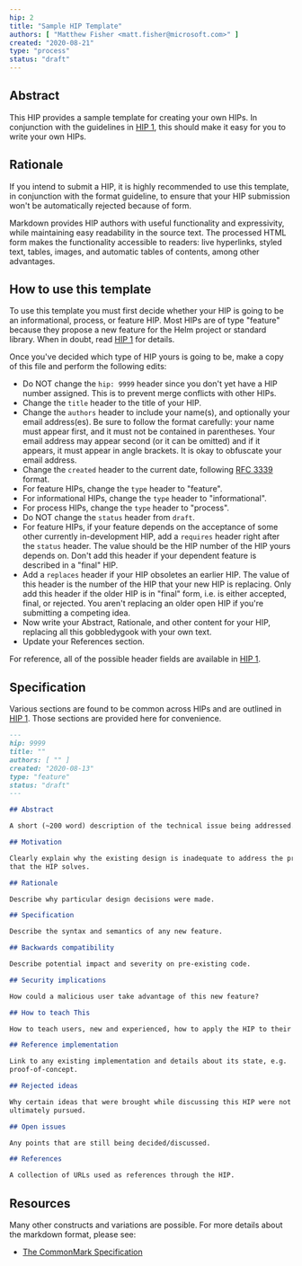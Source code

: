 ```yaml
---
hip: 2
title: "Sample HIP Template"
authors: [ "Matthew Fisher <matt.fisher@microsoft.com>" ]
created: "2020-08-21"
type: "process"
status: "draft"
---
```


## Abstract

This HIP provides a sample template for creating your own HIPs. In conjunction
with the guidelines in [HIP 1][1], this should make it easy for you to
write your own HIPs.

## Rationale

If you intend to submit a HIP, it is highly recommended to use this template, in
conjunction with the format guideline, to ensure that your HIP submission won't
be automatically rejected because of form.

Markdown provides HIP authors with useful functionality and expressivity, while
maintaining easy readability in the source text. The processed HTML form makes
the functionality accessible to readers: live hyperlinks, styled text, tables,
images, and automatic tables of contents, among other advantages.

## How to use this template

To use this template you must first decide whether your HIP is going to be an
informational, process, or feature HIP. Most HIPs are of type "feature" because
they propose a new feature for the Helm project or standard library. When in
doubt, read [HIP 1][1] for details.

Once you've decided which type of HIP yours is going to be, make a copy of this
file and perform the following edits:

- Do NOT change the `hip: 9999` header since you don't yet have a HIP number
  assigned. This is to prevent merge conflicts with other HIPs.
- Change the `title` header to the title of your HIP.
- Change the `authors` header to include your name(s), and optionally your email
  address(es). Be sure to follow the format carefully: your name must appear
  first, and it must not be contained in parentheses. Your email address may
  appear second (or it can be omitted) and if it appears, it must appear in
  angle brackets. It is okay to obfuscate your email address.
- Change the `created` header to the current date, following [RFC 3339][rfc3339]
  format.
- For feature HIPs, change the `type` header to "feature".
- For informational HIPs, change the `type` header to "informational".
- For process HIPs, change the `type` header to "process".
- Do NOT change the `status` header from `draft`.
- For feature HIPs, if your feature depends on the acceptance of some other
  currently in-development HIP, add a `requires` header right after the `status`
  header. The value should be the HIP number of the HIP yours depends on. Don't
  add this header if your dependent feature is described in a "final" HIP.
- Add a `replaces` header if your HIP obsoletes an earlier HIP. The value of
  this header is the number of the HIP that your new HIP is replacing. Only add
  this header if the older HIP is in "final" form, i.e. is either accepted,
  final, or rejected. You aren't replacing an older open HIP if you're
  submitting a competing idea.
- Now write your Abstract, Rationale, and other content for your HIP, replacing
  all this gobbledygook with your own text.
- Update your References section.

For reference, all of the possible header fields are available in [HIP 1][1].

## Specification

Various sections are found to be common across HIPs and are outlined in [HIP
1][1]. Those sections are provided here for convenience.

```markdown
---
hip: 9999
title: ""
authors: [ "" ]
created: "2020-08-13"
type: "feature"
status: "draft"
---

## Abstract

A short (~200 word) description of the technical issue being addressed.

## Motivation

Clearly explain why the existing design is inadequate to address the problem
that the HIP solves.

## Rationale

Describe why particular design decisions were made.

## Specification

Describe the syntax and semantics of any new feature.

## Backwards compatibility

Describe potential impact and severity on pre-existing code.

## Security implications

How could a malicious user take advantage of this new feature?

## How to teach This

How to teach users, new and experienced, how to apply the HIP to their work.

## Reference implementation

Link to any existing implementation and details about its state, e.g.
proof-of-concept.

## Rejected ideas

Why certain ideas that were brought while discussing this HIP were not
ultimately pursued.

## Open issues

Any points that are still being decided/discussed.

## References

A collection of URLs used as references through the HIP.
```

## Resources

Many other constructs and variations are possible. For more details about the markdown format, please see:

- [The CommonMark Specification](https://spec.commonmark.org/)

[1]: hip-0001.md
[rfc3339]: https://tools.ietf.org/html/rfc3339
